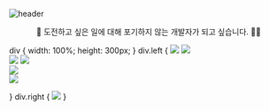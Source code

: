 ![header](https://capsule-render.vercel.app/api?type=cylinder&color=auto&height=100&section=header&text=Gyejin-Github!%&fontSize=60)


<p align="center">
🚀 도전하고 싶은 일에 대해 포기하지 않는 개발자가 되고 싶습니다.  👩‍🚀
</p>





  div {
        width: 100%;
        height: 300px;
    }
    div.left {
<img src="https://img.shields.io/badge/Python-3776AB?style=flat&logo=Python&logoColor=white"/>
<img src="https://img.shields.io/badge/Jupyter-F37626?style=flat&logo=Jupyter&logoColor=white"/>
<br>
<img src="https://img.shields.io/badge/Java-007396?style=for-the-badge&logo=java&logoColor=white"/>
<img src="https://img.shields.io/badge/Spring Boot-6DB33F?style=flat&logo=Spring Boot&logoColor=white"/>
<br>
<img src="https://img.shields.io/badge/MySQL-4479A1?style=flat&logo=MySQL&logoColor=white"/>
<br>
<img src="https://img.shields.io/badge/Notion-000000?style=flat&logo=Notion&logoColor=white"/>
</div>
    }
    div.right {
  <img src="https://github-readme-stats.vercel.app/api?username=Gye-jin&theme=vue&show_icons=true"/></a>
    }
